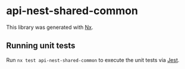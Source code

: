 # api-nest-shared-common

This library was generated with [Nx](https://nx.dev).

## Running unit tests

Run `nx test api-nest-shared-common` to execute the unit tests via [Jest](https://jestjs.io).
